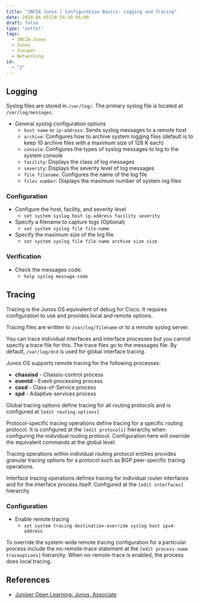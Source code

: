```yaml
---
title: "JNCIA Junos | Configuration Basics: Logging and Tracing"
date: 2020-06-05T18:54:10-05:00
draft: false
type: "zettel"
tags:
  - JNCIA-Junos
  - Junos
  - Juniper
  - Networking
id:
  - "2"
---
```

## Logging
Syslog files are stored in `/var/log/`. The primary syslog file is located at `/var/log/messages`.

  * General syslog configuration options
    * `host name` or `ip-address`: Sends syslog messages to a remote host
    * `archive`: Configures how to archive system logging files (default is to keep 10 archive files with a maximum size of 128 K each)
    * `console`: Configures the types of syslog messages to log to the system console
    * `facility`: Displays the class of log messages
    * `severity`: Displays the severity level of log messages
    * `file filename`: Configures the name of the log file
    * `files number`: Displays the maximum number of system log files

### Configuration
  * Configure the host, facility, and severity level
    * `set system syslog host ip-address facility severity`
  * Specify a filename to capture logs (Optional)
    * `set system syslog file file-name`
  * Specify the maximum size of the log file
    * `set system syslog file file-name archive size size`

### Verification
  * Check the messages code:
    * `help syslog message-code`

## Tracing
Tracing is the Junos OS equivalent of debug for Cisco. It requires configuration to use and provides local and remote options.

Tracing files are written to `/var/log/filename` or to a remote syslog server.

You can trace individual interfaces and interface processes but you cannot specify a trace file for this. The trace files go to the messages file. By default, `/var/log/dcd` is used for global interface tracing.

Junos OS supports remote tracing for the following processes:

  * **chassisd** - Chassis-control process
  * **eventd** - Event-processing process
  * **cosd** - Class-of-Service process
  * **spd** - Adaptive-services process

Global tracing options define tracing for all routing protocols and is configured at `[edit routing-options]`.

Protocol-specific tracing operations define tracing for a specific routing protocol. It is configured at the `[edit protocols]` hierarchy when configuring the individual routing protocol. Configuration here will override the equivalent commands at the global level.

Tracing operations within individual routing protocol entities provides granular tracing options for a protocol such as BGP peer-specific tracing operations.

Interface tracing operations defines tracing for individual router interfaces and for the interface process itself. Configured at the `[edit interfaces]` hierarchy

### Configuration
  * Enable remote tracing
    * `set system tracing destination-override syslog host ipv4-address`

To override the system-wide remote tracing configuration for a particular process include the no-remote-trace statement at the `[edit process-name traceoptions]` hierarchy. When no-remote-trace is enabled, the process does local tracing.

## References
  * [Juniper Open Learning: Junos, Associate](https://cloud.contentraven.com/junosgenius/learningpath-detail/1004/3/0/1)
